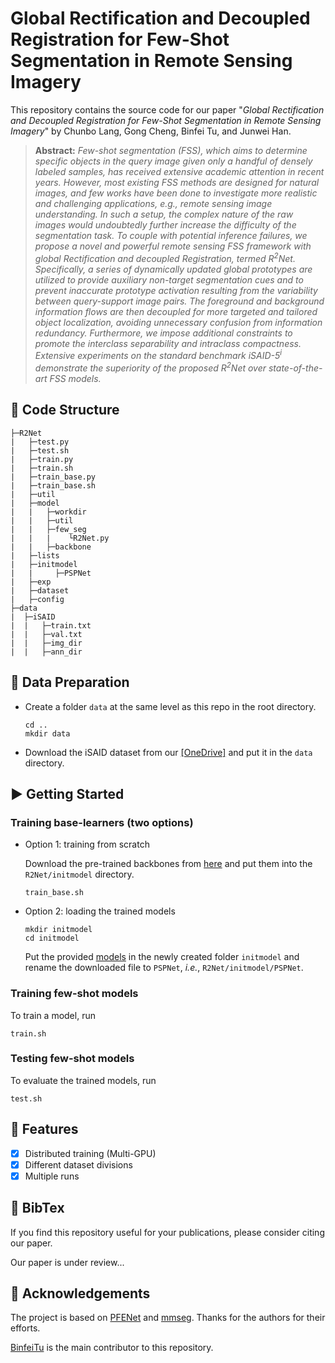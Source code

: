 # Global Rectification and Decoupled Registration for Few-Shot Segmentation in Remote Sensing Imagery

This repository contains the source code for our paper "*Global Rectification and Decoupled Registration for Few-Shot Segmentation in Remote Sensing Imagery*" by Chunbo Lang, Gong Cheng, Binfei Tu, and Junwei Han.

> **Abstract:** *Few-shot segmentation (FSS), which aims to determine specific objects in the query image given only a handful of densely labeled samples, has received extensive academic attention in recent years. However, most existing FSS methods are designed for natural images, and few works have been done to investigate more realistic and challenging applications, *e.g.*, remote sensing image understanding. In such a setup, the complex nature of the raw images would undoubtedly further increase the difficulty of the segmentation task. To couple with potential inference failures, we propose a novel and powerful remote sensing FSS framework with global Rectification and decoupled Registration, termed R<sup>2</sup>Net. Specifically, a series of dynamically updated global prototypes are utilized to provide auxiliary non-target segmentation cues and to prevent inaccurate prototype activation resulting from the variability between query-support image pairs. The foreground and background information flows are then decoupled for more targeted and tailored object localization, avoiding unnecessary confusion from information redundancy. Furthermore, we impose additional constraints to promote the interclass separability and intraclass compactness. Extensive experiments on the standard benchmark iSAID-5<sup>i</sup> demonstrate the superiority of the proposed R<sup>2</sup>Net over state-of-the-art FSS models.*

## 🌳 Code Structure

```
├─R2Net
|   ├─test.py
|   ├─test.sh
|   ├─train.py
|   ├─train.sh
|   ├─train_base.py
|   ├─train_base.sh
|   ├─util
|   ├─model
|   |   ├─workdir
|   |   ├─util
|   |   ├─few_seg
|   |   |    └R2Net.py
|   |   ├─backbone
|   ├─lists
|   ├─initmodel
|   |     ├─PSPNet
|   ├─exp
|   ├─dataset
|   ├─config
├─data
|  ├─iSAID
|  |   ├─train.txt
|  |   ├─val.txt
|  |   ├─img_dir
|  |   ├─ann_dir
```

## 📝 Data Preparation

- Create a folder `data` at the same level as this repo in the root directory.

  ```
  cd ..
  mkdir data
  ```
  
- Download the iSAID dataset from our [[OneDrive]](https://mailnwpueducn-my.sharepoint.com/:u:/g/personal/langchunbo_mail_nwpu_edu_cn/EbOLExyJqaFLquSK2F2oNGMBA3_c7qlttFm_tROxnsR9Cg?e=9el5S2) and put it in the `data` directory.

## ▶️ Getting Started

### Training base-learners (two options)

- Option 1: training from scratch

  Download the pre-trained backbones from [here](https://mailnwpueducn-my.sharepoint.com/:u:/g/personal/langchunbo_mail_nwpu_edu_cn/EflpnBbWaftEum485cNq8v8BdSHiKvXLaX-dBBsbtdnCjg?e=FAxL2e) and put them into the `R2Net/initmodel` directory.
  ```
  train_base.sh
  ```
- Option 2: loading the trained models
  
  ```
  mkdir initmodel
  cd initmodel
  ```
  
  Put the provided [models](https://mailnwpueducn-my.sharepoint.com/:u:/g/personal/langchunbo_mail_nwpu_edu_cn/EXgoKTugPoJFhrJVd2gK8iUBaPXlYePQtOt0xpWS60qoLw?e=66oTYh) in the newly created folder `initmodel` and rename the downloaded file to `PSPNet`, *i.e.*, `R2Net/initmodel/PSPNet`.

### Training few-shot models

To train a model, run

```
train.sh
```

### Testing few-shot models

To evaluate the trained models, run

```
test.sh
```

## 🎉 Features

- [x] Distributed training (Multi-GPU)
- [x] Different dataset divisions
- [x] Multiple runs

## 📖 BibTex
If you find this repository useful for your publications, please consider citing our paper.

Our paper is under review...

## 👏 Acknowledgements
The project is based on [PFENet](https://github.com/dvlab-research/PFENet) and [mmseg](https://github.com/open-mmlab/mmsegmentation). Thanks for the authors for their efforts.

[BinfeiTu](https://github.com/Binfeitu) is the main contributor to this repository.
